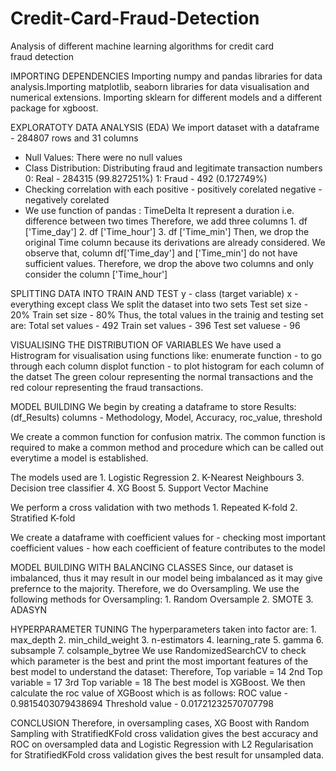 # Credit-Card-Fraud-Detection
Analysis of different machine learning algorithms for credit card fraud detection

IMPORTING DEPENDENCIES
Importing numpy and pandas libraries for data analysis.Importing matplotlib, seaborn libraries for data visualisation and numerical extensions.
Importing sklearn for different models and a different package for xgboost.

EXPLORATOTY DATA ANALYSIS (EDA)
We import dataset with a dataframe - 284807 rows and 31 columns
- Null Values: There were no null values 
- Class Distribution: Distributing fraud and legitimate transaction numbers
             0: Real - 284315  (99.827251%)
             1: Fraud - 492    (0.172749%)
- Checking correlation with each 
             positive - positively corelated
             negative - negatively corelated
- We use function of pandas : TimeDelta
             It represent a duration i.e. difference between two times 
             Therefore, we add three columns 
                       1. df ['Time_day']
                       2. df ['Time_hour']
                       3. df ['Time_min']
              Then, we drop the original Time column because its derivations are already considered.
              We observe that, column df['Time_day'] and ['Time_min'] do not have sufficient values.
              Therefore, we drop the above two columns and only consider the column ['Time_hour']
       
SPLITTING DATA INTO TRAIN AND TEST
y - class (target variable)
x - everything except class
We split the dataset into two sets
             Test set size - 20%
             Train set size - 80%
Thus, the total values in the trainig and testing set are:
             Total set values - 492
             Train set values - 396
             Test set valuese - 96

VISUALISING THE DISTRIBUTION OF VARIABLES
We have used a Histrogram for visualisation using functions like:
             enumerate function - to go through each column
             displot function - to plot histogram for each column of the datset
The green colour representing the normal transactions and
the red colour representing the fraud transactions.

MODEL BUILDING
We begin by creating a dataframe to store Results: 
             (df_Results)
             columns - Methodology, Model, Accuracy, roc_value, threshold

We create a common function for confusion matrix.
The common function is required to make a common method and procedure which can be called out everytime a model is established.

The models used are
             1. Logistic Regression
             2. K-Nearest Neighbours
             3. Decision tree classifier
             4. XG Boost
             5. Support Vector Machine
             
We perform a cross validation with two methods
             1. Repeated K-fold
             2. Stratified K-fold

We create a dataframe with coefficient values for 
             - checking most important coefficient values
             - how each coefficient of feature contributes to the model

MODEL BUILDING WITH BALANCING CLASSES
Since, our dataset is imbalanced, thus it may result in our model being imbalanced as it may give prefernce to the majority.
Therefore, we do Oversampling.
We use the following methods for Oversampling:
             1. Random Oversample
             2. SMOTE
             3. ADASYN
      
HYPERPARAMETER TUNING
The hyperparameters taken into factor are:
             1. max_depth
             2. min_child_weight
             3. n-estimators
             4. learning_rate
             5. gamma
             6. subsample
             7. colsample_bytree
 We use RandomizedSearchCV to check which parameter is the best and print the most important features of the best model to understand the dataset:
 Therefore,  Top variable = 14
             2nd Top variable = 17
             3rd Top variable = 18
 The best model is XGBoost.
 We then calculate the roc value of XGBoost which is as follows: 
             ROC value - 0.9815403079438694
             Threshold value - 0.01721232570707798
             
 CONCLUSION
 Therefore, in oversampling cases, XG Boost with Random Sampling with StratifiedKFold cross validation gives the best accuracy and ROC on oversampled data
 and Logistic Regression with L2 Regularisation for StratifiedKFold cross validation gives the best result for unsampled data.


 
 
  






           
             
